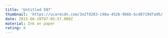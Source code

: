 ```yaml
---
title: 'Untitled 597'
thumbnail: 'https://ucarecdn.com/3e2fd203-c98a-4526-9b6b-bcd8719dfa95/'
date: 2015-06-28T07:05:57.000Z
material: Ink on paper
rating: 4
---
```


